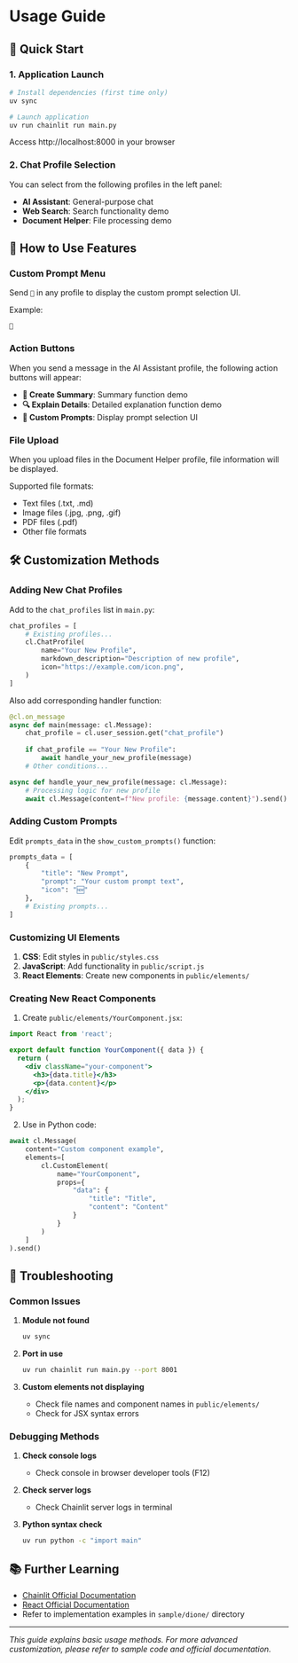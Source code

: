 # Usage Guide

## 🚀 Quick Start

### 1. Application Launch

```bash
# Install dependencies (first time only)
uv sync

# Launch application
uv run chainlit run main.py
```

Access http://localhost:8000 in your browser

### 2. Chat Profile Selection

You can select from the following profiles in the left panel:

- **AI Assistant**: General-purpose chat
- **Web Search**: Search functionality demo
- **Document Helper**: File processing demo

## 🎨 How to Use Features

### Custom Prompt Menu

Send `🎨` in any profile to display the custom prompt selection UI.

Example:
```
🎨
```

### Action Buttons

When you send a message in the AI Assistant profile, the following action buttons will appear:

- **📝 Create Summary**: Summary function demo
- **🔍 Explain Details**: Detailed explanation function demo  
- **🎨 Custom Prompts**: Display prompt selection UI

### File Upload

When you upload files in the Document Helper profile, file information will be displayed.

Supported file formats:
- Text files (.txt, .md)
- Image files (.jpg, .png, .gif)
- PDF files (.pdf)
- Other file formats

## 🛠️ Customization Methods

### Adding New Chat Profiles

Add to the `chat_profiles` list in `main.py`:

```python
chat_profiles = [
    # Existing profiles...
    cl.ChatProfile(
        name="Your New Profile",
        markdown_description="Description of new profile",
        icon="https://example.com/icon.png",
    )
]
```

Also add corresponding handler function:

```python
@cl.on_message
async def main(message: cl.Message):
    chat_profile = cl.user_session.get("chat_profile")
    
    if chat_profile == "Your New Profile":
        await handle_your_new_profile(message)
    # Other conditions...

async def handle_your_new_profile(message: cl.Message):
    # Processing logic for new profile
    await cl.Message(content=f"New profile: {message.content}").send()
```

### Adding Custom Prompts

Edit `prompts_data` in the `show_custom_prompts()` function:

```python
prompts_data = [
    {
        "title": "New Prompt",
        "prompt": "Your custom prompt text",
        "icon": "🆕"
    },
    # Existing prompts...
]
```

### Customizing UI Elements

1. **CSS**: Edit styles in `public/styles.css`
2. **JavaScript**: Add functionality in `public/script.js`
3. **React Elements**: Create new components in `public/elements/`

### Creating New React Components

1. Create `public/elements/YourComponent.jsx`:

```jsx
import React from 'react';

export default function YourComponent({ data }) {
  return (
    <div className="your-component">
      <h3>{data.title}</h3>
      <p>{data.content}</p>
    </div>
  );
}
```

2. Use in Python code:

```python
await cl.Message(
    content="Custom component example",
    elements=[
        cl.CustomElement(
            name="YourComponent",
            props={
                "data": {
                    "title": "Title",
                    "content": "Content"
                }
            }
        )
    ]
).send()
```

## 🔧 Troubleshooting

### Common Issues

1. **Module not found**
   ```bash
   uv sync
   ```

2. **Port in use**
   ```bash
   uv run chainlit run main.py --port 8001
   ```

3. **Custom elements not displaying**
   - Check file names and component names in `public/elements/`
   - Check for JSX syntax errors

### Debugging Methods

1. **Check console logs**
   - Check console in browser developer tools (F12)

2. **Check server logs**
   - Check Chainlit server logs in terminal

3. **Python syntax check**
   ```bash
   uv run python -c "import main"
   ```

## 📚 Further Learning

- [Chainlit Official Documentation](https://docs.chainlit.io/)
- [React Official Documentation](https://react.dev/)
- Refer to implementation examples in `sample/dione/` directory

---

*This guide explains basic usage methods. For more advanced customization, please refer to sample code and official documentation.*